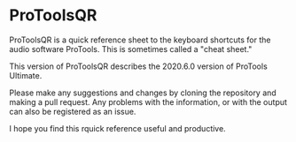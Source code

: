 # ProToolsQR

ProToolsQR is a quick reference sheet to the keyboard shortcuts for
the audio software ProTools. This is sometimes called a "cheat sheet."

This version of ProToolsQR describes the 2020.6.0 version of ProTools
Ultimate.

Please make any suggestions and changes by cloning the repository and
making a pull request. Any problems with the information, or with the
output can also be registered as an issue.

I hope you find this rquick reference useful and productive.
